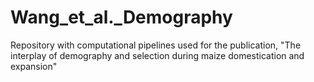 # Wang_et_al._Demography
Repository with computational pipelines used for the publication, "The interplay of demography and selection during maize domestication and expansion"
